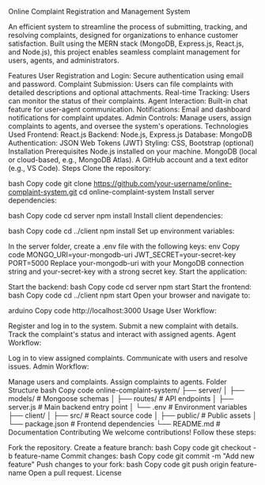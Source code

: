 Online Complaint Registration and Management System

An efficient system to streamline the process of submitting, tracking, and resolving complaints, designed for organizations to enhance customer satisfaction. Built using the MERN stack (MongoDB, Express.js, React.js, and Node.js), this project enables seamless complaint management for users, agents, and administrators.

Features
User Registration and Login: Secure authentication using email and password.
Complaint Submission: Users can file complaints with detailed descriptions and optional attachments.
Real-time Tracking: Users can monitor the status of their complaints.
Agent Interaction: Built-in chat feature for user-agent communication.
Notifications: Email and dashboard notifications for complaint updates.
Admin Controls: Manage users, assign complaints to agents, and oversee the system's operations.
Technologies Used
Frontend: React.js
Backend: Node.js, Express.js
Database: MongoDB
Authentication: JSON Web Tokens (JWT)
Styling: CSS, Bootstrap (optional)
Installation
Prerequisites
Node.js installed on your machine.
MongoDB (local or cloud-based, e.g., MongoDB Atlas).
A GitHub account and a text editor (e.g., VS Code).
Steps
Clone the repository:

bash
Copy code
git clone https://github.com/your-username/online-complaint-system.git
cd online-complaint-system
Install server dependencies:

bash
Copy code
cd server
npm install
Install client dependencies:

bash
Copy code
cd ../client
npm install
Set up environment variables:

In the server folder, create a .env file with the following keys:
env
Copy code
MONGO_URI=your-mongodb-uri
JWT_SECRET=your-secret-key
PORT=5000
Replace your-mongodb-uri with your MongoDB connection string and your-secret-key with a strong secret key.
Start the application:

Start the backend:
bash
Copy code
cd server
npm start
Start the frontend:
bash
Copy code
cd ../client
npm start
Open your browser and navigate to:

arduino
Copy code
http://localhost:3000
Usage
User Workflow:

Register and log in to the system.
Submit a new complaint with details.
Track the complaint's status and interact with assigned agents.
Agent Workflow:

Log in to view assigned complaints.
Communicate with users and resolve issues.
Admin Workflow:

Manage users and complaints.
Assign complaints to agents.
Folder Structure
bash
Copy code
online-complaint-system/
├── server/
│   ├── models/        # Mongoose schemas
│   ├── routes/        # API endpoints
│   ├── server.js      # Main backend entry point
│   └── .env           # Environment variables
├── client/
│   ├── src/           # React source code
│   ├── public/        # Public assets
│   └── package.json   # Frontend dependencies
└── README.md          # Documentation
Contributing
We welcome contributions! Follow these steps:

Fork the repository.
Create a feature branch:
bash
Copy code
git checkout -b feature-name
Commit changes:
bash
Copy code
git commit -m "Add new feature"
Push changes to your fork:
bash
Copy code
git push origin feature-name
Open a pull request.
License
